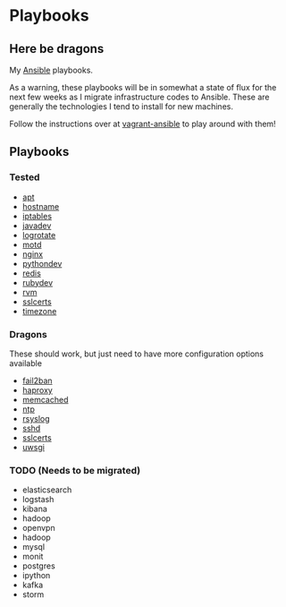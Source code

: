# Playbooks

## Here be dragons

My [Ansible](https://github.com/ansible/ansible) playbooks.

As a warning, these playbooks will be in somewhat a state of flux for the next
few weeks as I migrate infrastructure codes to Ansible.  These are generally
the technologies I tend to install for new machines.

Follow the instructions over at [vagrant-ansible](https://github.com/ryankanno/vagrant-ansible) to play around with them!

## Playbooks

### Tested

  * [apt](https://github.com/ryankanno/playbooks/tree/master/apt)
  * [hostname](https://github.com/ryankanno/playbooks/tree/master/hostname)
  * [iptables](https://github.com/ryankanno/playbooks/tree/master/iptables)
  * [javadev](https://github.com/ryankanno/playbooks/tree/master/javadev)
  * [logrotate](https://github.com/ryankanno/playbooks/tree/master/logrotate)
  * [motd](https://github.com/ryankanno/playbooks/tree/master/motd)
  * [nginx](https://github.com/ryankanno/playbooks/tree/master/nginx)
  * [pythondev](https://github.com/ryankanno/playbooks/tree/master/pythondev)
  * [redis](https://github.com/ryankanno/playbooks/tree/master/redis)
  * [rubydev](https://github.com/ryankanno/playbooks/tree/master/rubydev)
  * [rvm](https://github.com/ryankanno/playbooks/tree/master/rvm)
  * [sslcerts](https://github.com/ryankanno/playbooks/tree/master/sslcerts)
  * [timezone](https://github.com/ryankanno/playbooks/tree/master/timezone)

### Dragons

These should work, but just need to have more configuration options available

  * [fail2ban](https://github.com/ryankanno/playbooks/tree/master/fail2ban)
  * [haproxy](https://github.com/ryankanno/playbooks/tree/master/haproxy)
  * [memcached](https://github.com/ryankanno/playbooks/tree/master/memcached)
  * [ntp](https://github.com/ryankanno/playbooks/tree/master/ntp)
  * [rsyslog](https://github.com/ryankanno/playbooks/tree/master/rsyslog)
  * [sshd](https://github.com/ryankanno/playbooks/tree/master/sshd)
  * [sslcerts](https://github.com/ryankanno/playbooks/tree/master/sslcerts)
  * [uwsgi](https://github.com/ryankanno/playbooks/tree/master/uwsgi)

### TODO (Needs to be migrated)

  * elasticsearch
  * logstash
  * kibana
  * hadoop
  * openvpn
  * hadoop
  * mysql
  * monit
  * postgres
  * ipython
  * kafka
  * storm
